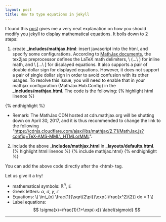```yaml
---
layout: post
title: How to type equations in jekyll
---
```


I found this [post](http://sgeos.github.io/github/jekyll/2016/08/21/adding_mathjax_to_a_jekyll_github_pages_blog.html) gives me a very neat explanation on how you should modify you jekyll to display mathematical equations. It boils down to 2 steps:

1.  create **\_includes/mathjax.html**: insert javascript into the html, and specify some configurations. According to [MathJax documents](http://docs.mathjax.org/en/latest/tex.html), the tex2jax preprocessor defines the LaTeX math delimiters, \\ \(...\\ \) for inline math, and \\ \[...\\ \] for displayed equations. It also supports a pair of double dollar sign for displayed equations. However, it does not support a pair of single dollar sign in order to avoid confusion with its other usages. To resolve this issue, you will need to enable that in your mathjax configuration (MathJax.Hub.Config) in the **\_includes/mathjax.html**. The code is the following:
{% highlight html linenos %}

<script type="text/x-mathjax-config">
    MathJax.Hub.Config({
    tex2jax: {
       inlineMath: [ ['$','$'], ["\\(","\\)"] ],
       displayMath: [ ['$$','$$'], ["\\[","\\]"] ],
       processEscapes: true
    }
  });
</script>
<script src="https://cdnjs.cloudflare.com/ajax/libs/mathjax/2.7.0/MathJax.js?config=TeX-AMS-MML_HTMLorMML" 
        type="text/javascript"
>
</script>
{% endhighlight %}

 - Remark: The MathJax CDN hosted at cdn.mathjax.org will be shutting down on April 30, 2017, and it is thus recommended to change the link to the following "https://cdnjs.cloudflare.com/ajax/libs/mathjax/2.7.1/MathJax.js?config=TeX-AMS-MML\_HTMLorMML".

2. include the above **\_includes/mathjax.html** in **\_layouts/defaults.html**. 
{% highlight html linenos %}
{% include mathjax.html}
{% endhighlight %}

You can add the above code directly after the \<html\> tag.

Let us give it a try!

* mathematical symbols: $\mathbb{R}^{n}$, $\mathbb{E}$
* Greek letters: $\alpha$, $\sigma$, $\gamma$, $\epsilon$
* Equations: \\( \int_{x} \frac{1}{\sqrt{2\pi}}\exp(-\frac{x^2}{2}) dx = 1 \\)
* Label equations: $$ \sigma(x)=\frac{1}{1+\exp(-x)} \label{sigmoid} $$

---
